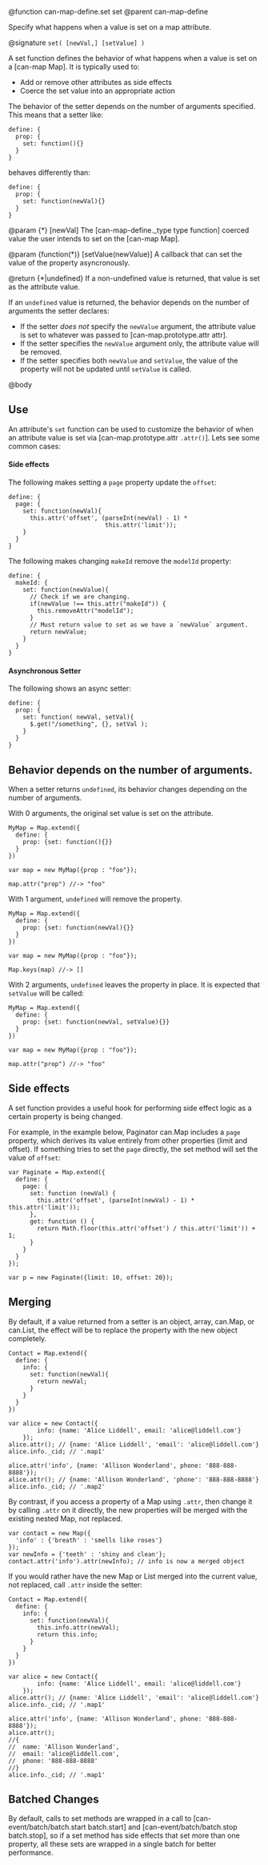 @function can-map-define.set set
@parent can-map-define

Specify what happens when a value is set on a map attribute.

@signature `set( [newVal,] [setValue] )`

A set function defines the behavior of what happens when a value is set on a
[can-map Map]. It is typically used to:

 - Add or remove other attributes as side effects
 - Coerce the set value into an appropriate action

The behavior of the setter depends on the number of arguments specified. This means that a
setter like:

    define: {
      prop: {
        set: function(){}
      }
    }

behaves differently than:

    define: {
      prop: {
        set: function(newVal){}
      }
    }

@param {*} [newVal] The [can-map-define._type type function] coerced value the user intends to set on the
[can-map Map].

@param {function(*)} [setValue(newValue)] A callback that can set the value of the property
asyncronously.

@return {*|undefined} If a non-undefined value is returned, that value is set as
the attribute value.


If an `undefined` value is returned, the behavior depends on the number of
arguments the setter declares:

 - If the setter _does not_ specify the `newValue` argument, the attribute value is set
   to whatever was passed to [can-map.prototype.attr attr].
 - If the setter specifies the `newValue` argument only, the attribute value will be removed.
 - If the setter specifies both `newValue` and `setValue`, the value of the property will not be
   updated until `setValue` is called.


@body

## Use

An attribute's `set` function can be used to customize the behavior of when an attribute value is set
via [can-map.prototype.attr `.attr()`].  Lets see some common cases:

#### Side effects

The following makes setting a `page` property update the `offset`:

    define: {
      page: {
        set: function(newVal){
          this.attr('offset', (parseInt(newVal) - 1) *
                               this.attr('limit'));
        }
      }
    }

The following makes changing `makeId` remove the `modelId` property:

    define: {
      makeId: {
        set: function(newValue){
          // Check if we are changing.
          if(newValue !== this.attr("makeId")) {
            this.removeAttr("modelId");
          }
          // Must return value to set as we have a `newValue` argument.
          return newValue;
        }
      }
    }

#### Asynchronous Setter

The following shows an async setter:

    define: {
      prop: {
        set: function( newVal, setVal){
          $.get("/something", {}, setVal );
        }
      }
    }


## Behavior depends on the number of arguments.

When a setter returns `undefined`, its behavior changes depending on the number of arguments.

With 0 arguments, the original set value is set on the attribute.

    MyMap = Map.extend({
      define: {
        prop: {set: function(){}}
      }
    })

    var map = new MyMap({prop : "foo"});

    map.attr("prop") //-> "foo"

With 1 argument, `undefined` will remove the property.  


    MyMap = Map.extend({
      define: {
        prop: {set: function(newVal){}}
      }
    })

    var map = new MyMap({prop : "foo"});

    Map.keys(map) //-> []

With 2 arguments, `undefined` leaves the property in place.  It is expected
that `setValue` will be called:

    MyMap = Map.extend({
      define: {
        prop: {set: function(newVal, setValue){}}
      }
    })

    var map = new MyMap({prop : "foo"});

    map.attr("prop") //-> "foo"

## Side effects

A set function provides a useful hook for performing side effect logic as a certain property is being changed.

For example, in the example below, Paginator can.Map includes a `page` property, which derives its value entirely from other properties (limit and offset).  If something tries to set the `page` directly, the set method will set the value of `offset`:


    var Paginate = Map.extend({
      define: {
        page: {
          set: function (newVal) {
            this.attr('offset', (parseInt(newVal) - 1) * this.attr('limit'));
          },
          get: function () {
            return Math.floor(this.attr('offset') / this.attr('limit')) + 1;
          }
        }
      }
    });

    var p = new Paginate({limit: 10, offset: 20});

## Merging

By default, if a value returned from a setter is an object, array, can.Map, or can.List, the effect will be to replace the property with the new object completely.

    Contact = Map.extend({
      define: {
        info: {
          set: function(newVal){
            return newVal;
          }
        }
      }
    })

    var alice = new Contact({
			info: {name: 'Alice Liddell', email: 'alice@liddell.com'}
		});
    alice.attr(); // {name: 'Alice Liddell', 'email': 'alice@liddell.com'}
    alice.info._cid; // '.map1'

    alice.attr('info', {name: 'Allison Wonderland', phone: '888-888-8888'});
    alice.attr(); // {name: 'Allison Wonderland', 'phone': '888-888-8888'}
    alice.info._cid; // '.map2'

By contrast, if you access a property of a Map using `.attr`, then change it by calling `.attr` on it directly, the new properties will be merged with the existing nested Map, not replaced.

    var contact = new Map({
      'info' : {'breath' : 'smells like roses'}
    });
    var newInfo = {'teeth' : 'shiny and clean'};
    contact.attr('info').attr(newInfo); // info is now a merged object

If you would rather have the new Map or List merged into the current value, not replaced, call
`.attr` inside the setter:


    Contact = Map.extend({
      define: {
        info: {
          set: function(newVal){
            this.info.attr(newVal);
            return this.info;
          }
        }
      }
    })

    var alice = new Contact({
			info: {name: 'Alice Liddell', email: 'alice@liddell.com'}
		});
    alice.attr(); // {name: 'Alice Liddell', 'email': 'alice@liddell.com'}
    alice.info._cid; // '.map1'

    alice.attr('info', {name: 'Allison Wonderland', phone: '888-888-8888'});
    alice.attr();
    //{
    //  name: 'Allison Wonderland',
    //  email: 'alice@liddell.com',
    //  phone: '888-888-8888'
    //}
    alice.info._cid; // '.map1'

## Batched Changes

By default, calls to set methods are wrapped in a call to [can-event/batch/batch.start batch.start] and [can-event/batch/batch.stop batch.stop], so if a set method has side effects that set more than one property, all these sets are wrapped in a single batch for better performance.

